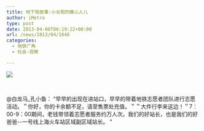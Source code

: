 ```yaml
---
title: 地下铁故事:小长假的暖心人儿
author: iMetro
type: post
date: 2013-04-06T06:19:22+00:00
url: /news/2013/04/1646
categories:
  - 地铁广角
  - 社会-观察

---
```

![][1]

&nbsp;

@白龙马_孔小鱼： “早早的出现在进站口，早早的带着地铁志愿者团队进行志愿活动。＂你好，你的卡余额不足，请至售票处充值。＂＂大件行李来这边！＂7：00-9：00期间，老钱带领着志愿者服务约万人次。我们的好站长，也是我们的好爸爸--一号线上海火车站区域副区域站长。 ”

&nbsp;

 [1]: http://ww4.sinaimg.cn/bmiddle/6cb92ddejw1e3daz0ekcaj.jpg